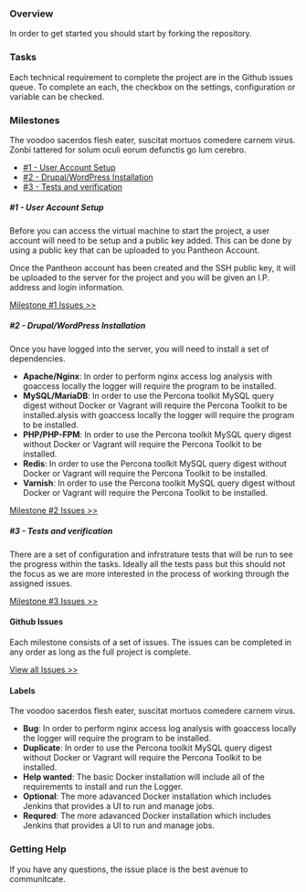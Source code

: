 ### Overview

In order to get started you should start by forking the repository. 

### Tasks

Each technical requirement to complete the project are in the Github issues queue. To complete an each, the checkbox on the settings, configuration or variable can be checked. 


### Milestones

The voodoo sacerdos flesh eater, suscitat mortuos comedere carnem virus. Zonbi tattered for solum oculi eorum defunctis go lum cerebro. 

- [#1 - User Account Setup](/docs/01-Getting-Started.md#1---user-account-setup)
- [#2 - Drupal/WordPress Installation](/docs/01-Getting-Started.md#2---drupalwordpress-installation) 
- [#3 - Tests and verification](/docs/01-Getting-Started.md#3---tests-and-verification)

##### #1 - User Account Setup

Before you can access the virtual machine to start the project, a user account will need to be setup and a public key added. This can be done by using a public key that can be uploaded to you Pantheon Account.   

Once the Pantheon account has been created and the SSH public key, it will be uploaded to the server for the project and you will be given an I.P. address and login information.

[Milestone #1 Issues >>](https://github.com/timani/technical-interview/milestones/Objective%201%20-%20User%20Account%20Setup) 

##### #2 - Drupal/WordPress Installation

Once you have logged into the server, you will need to install a set of dependencies. 

- **Apache/Nginx**: In order to perform nginx access log analysis with goaccess locally the logger will require
    the program to be installed.
- **MySQL/MariaDB**: In order to use the Percona toolkit MySQL query digest without Docker or Vagrant
   will require the Percona Toolkit to be installed.alysis with goaccess locally the logger will require
    the program to be installed.
- **PHP/PHP-FPM**: In order to use the Percona toolkit MySQL query digest without Docker or Vagrant
   will require the Percona Toolkit to be installed.
- **Redis**: In order to use the Percona toolkit MySQL query digest without Docker or Vagrant
   will require the Percona Toolkit to be installed.
- **Varnish**: In order to use the Percona toolkit MySQL query digest without Docker or Vagrant
   will require the Percona Toolkit to be installed.

[Milestone #2 Issues >>](https://github.com/timani/technical-interview/milestones/Objective%203%20-%20Tests%20and%20verification) 

##### #3 - Tests and verification

There are a set of configuration and infrstrature tests that will be run to see the progress within the tasks. Ideally all the tests pass but this should not the focus as we are more interested in the process of working through the assigned issues. 

[Milestone #3 Issues >>](https://github.com/timani/technical-interview/milestones/Objective%203%20-%20Tests%20and%20verification) 

#### Github Issues

Each milestone consists of a set of issues. The issues can be completed in any order as long as the full project is complete.

[View all Issues >>](https://github.com/timani/technical-interview/issues) 

#### Labels

The voodoo sacerdos flesh eater, suscitat mortuos comedere carnem virus. 

- **Bug**: In order to perform nginx access log analysis with goaccess locally the logger will require
    the program to be installed.
- **Duplicate**: In order to use the Percona toolkit MySQL query digest without Docker or Vagrant
   will require the Percona Toolkit to be installed.
- **Help wanted**: The basic Docker installation will include all of the requirements to 
   install and run the Logger.
- **Optional**: The more adavanced Docker installation which includes Jenkins that provides
   a UI to run and manage jobs. 
- **Requred**: The more adavanced Docker installation which includes Jenkins that provides
   a UI to run and manage jobs.

### Getting Help

If you have any questions, the issue place is the best avenue to communitcate.

